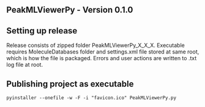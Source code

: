 ## PeakMLViewerPy - Version 0.1.0

## Setting up release

Release consists of zipped folder PeakMLViewerPy_X_X_X.
Executable requires MoleculeDatabases folder and settings.xml file stored at same root, which is how the file is packaged.
Errors and user actions are written to .txt log file at root.

## Publishing project as executable

```
pyinstaller --onefile -w -F -i "favicon.ico" PeakMLViewerPy.py
```
